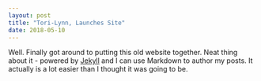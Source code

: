 ```yaml
---
layout: post
title: "Tori-Lynn, Launches Site"
date: 2018-05-10
---
```


Well. Finally got around to putting this old website together. Neat thing about
it - powered by [Jekyll](http://jekyllrb.com) and I can use Markdown to author 
my posts. It actually is a lot easier than I thought it was going to be.
